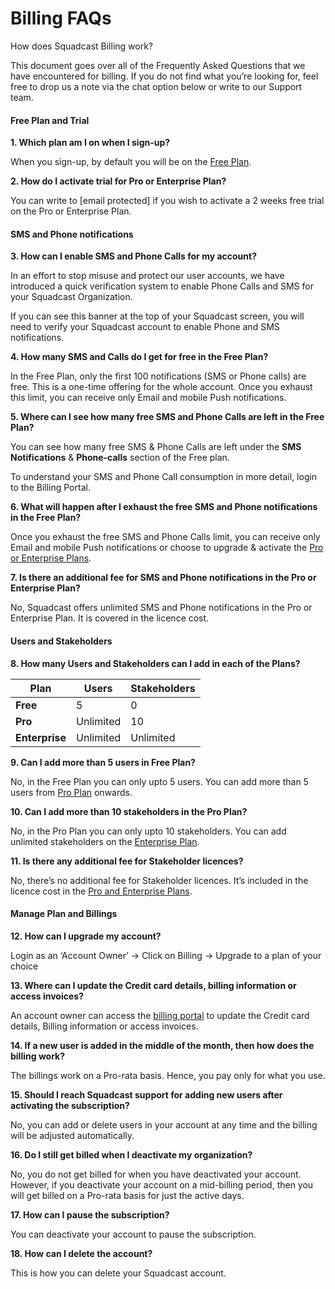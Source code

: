 # Billing FAQs

How does Squadcast Billing work?

This document goes over all of the Frequently Asked Questions that we have encountered for billing. If you do not find what you’re looking for, feel free to drop us a note via the chat option below or write to our Support team.

#### Free Plan and Trial <a href="#free-plan-and-trial" id="free-plan-and-trial"></a>

**1. Which plan am I on when I sign-up?**

When you sign-up, by default you will be on the [Free Plan](https://www.squadcast.com/pricing).

**2. How do I activate trial for Pro or Enterprise Plan?**

You can write to \[email protected] if you wish to activate a 2 weeks free trial on the Pro or Enterprise Plan.

#### SMS and Phone notifications <a href="#sms-and-phone-notifications" id="sms-and-phone-notifications"></a>

**3. How can I enable SMS and Phone Calls for my account?**

In an effort to stop misuse and protect our user accounts, we have introduced a quick verification system to enable Phone Calls and SMS for your Squadcast Organization.

If you can see this banner at the top of your Squadcast screen, you will need to verify your Squadcast account to enable Phone and SMS notifications.

**4. How many SMS and Calls do I get for free in the Free Plan?**

In the Free Plan, only the first 100 notifications (SMS or Phone calls) are free. This is a one-time offering for the whole account. Once you exhaust this limit, you can receive only Email and mobile Push notifications.

**5. Where can I see how many free SMS and Phone Calls are left in the Free Plan?**

You can see how many free SMS & Phone Calls are left under the **SMS Notifications** & **Phone-calls** section of the Free plan.

To understand your SMS and Phone Call consumption in more detail, login to the Billing Portal.

**6. What will happen after I exhaust the free SMS and Phone notifications in the Free Plan?**

Once you exhaust the free SMS and Phone Calls limit, you can receive only Email and mobile Push notifications or choose to upgrade & activate the [Pro or Enterprise Plans](https://squadcast.com/pricing).

**7. Is there an additional fee for SMS and Phone notifications in the Pro or Enterprise Plan?**

No, Squadcast offers unlimited SMS and Phone notifications in the Pro or Enterprise Plan. It is covered in the licence cost.

#### Users and Stakeholders <a href="#users-and-stakeholders" id="users-and-stakeholders"></a>

**8. How many Users and Stakeholders can I add in each of the Plans?**

| Plan           | Users     | Stakeholders |
| -------------- | --------- | ------------ |
| **Free**       | 5         | 0            |
| **Pro**        | Unlimited | 10           |
| **Enterprise** | Unlimited | Unlimited    |

**9. Can I add more than 5 users in Free Plan?**

No, in the Free Plan you can only upto 5 users. You can add more than 5 users from [Pro Plan](https://www.squadcast.com/pricing) onwards.

**10. Can I add more than 10 stakeholders in the Pro Plan?**

No, in the Pro Plan you can only upto 10 stakeholders. You can add unlimited stakeholders on the [Enterprise Plan](https://www.squadcast.com/pricing).

**11. Is there any additional fee for Stakeholder licences?**

No, there’s no additional fee for Stakeholder licences. It’s included in the licence cost in the [Pro and Enterprise Plans](https://www.squadcast.com/pricing).

#### Manage Plan and Billings <a href="#manage-plan-and-billings" id="manage-plan-and-billings"></a>

**12. How can I upgrade my account?**

Login as an ‘Account Owner’ → Click on Billing → Upgrade to a plan of your choice

**13. Where can I update the Credit card details, billing information or access invoices?**

An account owner can access the [billing portal](https://squadcast.chargebeeportal.com/portal/v2/login?forward=portal\_main) to update the Credit card details, Billing information or access invoices.

**14. If a new user is added in the middle of the month, then how does the billing work?**

The billings work on a Pro-rata basis. Hence, you pay only for what you use.

**15. Should I reach Squadcast support for adding new users after activating the subscription?**

No, you can add or delete users in your account at any time and the billing will be adjusted automatically.

**16. Do I still get billed when I deactivate my organization?**

No, you do not get billed for when you have deactivated your account. However, if you deactivate your account on a mid-billing period, then you will get billed on a Pro-rata basis for just the active days.

**17. How can I pause the subscription?**

You can deactivate your account to pause the subscription.

**18. How can I delete the account?**

This is how you can delete your Squadcast account.
